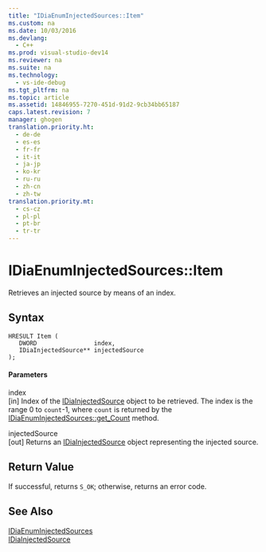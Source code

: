 ```yaml
---
title: "IDiaEnumInjectedSources::Item"
ms.custom: na
ms.date: 10/03/2016
ms.devlang: 
  - C++
ms.prod: visual-studio-dev14
ms.reviewer: na
ms.suite: na
ms.technology: 
  - vs-ide-debug
ms.tgt_pltfrm: na
ms.topic: article
ms.assetid: 14846955-7270-451d-91d2-9cb34bb65187
caps.latest.revision: 7
manager: ghogen
translation.priority.ht: 
  - de-de
  - es-es
  - fr-fr
  - it-it
  - ja-jp
  - ko-kr
  - ru-ru
  - zh-cn
  - zh-tw
translation.priority.mt: 
  - cs-cz
  - pl-pl
  - pt-br
  - tr-tr
---
```

# IDiaEnumInjectedSources::Item
Retrieves an injected source by means of an index.  
  
## Syntax  
  
```cpp#  
HRESULT Item (   
   DWORD                index,  
   IDiaInjectedSource** injectedSource  
);  
```  
  
#### Parameters  
 index  
 [in] Index of the [IDiaInjectedSource](../VS_debugger/IDiaInjectedSource.md) object to be retrieved. The index is the range 0 to `count`-1, where `count` is returned by the [IDiaEnumInjectedSources::get_Count](../VS_debugger/IDiaEnumInjectedSources--get_Count.md) method.  
  
 injectedSource  
 [out] Returns an [IDiaInjectedSource](../VS_debugger/IDiaInjectedSource.md) object representing the injected source.  
  
## Return Value  
 If successful, returns `S_OK`; otherwise, returns an error code.  
  
## See Also  
 [IDiaEnumInjectedSources](../VS_debugger/IDiaEnumInjectedSources.md)   
 [IDiaInjectedSource](../VS_debugger/IDiaInjectedSource.md)